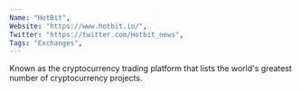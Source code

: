 ```yaml
--- 
Name: "HotBit", 
Website: "https://www.hotbit.io/", 
Twitter: "https://twitter.com/Hotbit_news", 
Tags: "Exchanges", 
--- 
```

<!--lang:en--> 
Known as the cryptocurrency trading platform that lists the world's greatest number of cryptocurrency projects.
<!--lang:es--] 
Conocida como la plataforma de comercio de criptomonedas que enumera la mayor cantidad de proyectos de criptomonedas del mundo.
<!--lang:de--] 
Bekannt als die Kryptowährungs-Handelsplattform, die die weltweit größte Anzahl von Kryptowährungsprojekten auflistet.
<!--lang:fr--] 
Connue comme la plateforme de trading de crypto-monnaie qui répertorie le plus grand nombre de projets de crypto-monnaie au monde.
<!--lang:pl--] 
Znana jako platforma handlu kryptowalutami, która zawiera listę największej liczby projektów kryptowalutowych na świecie.
<!--lang:uk--] 
Відома як платформа для торгівлі криптовалютами, яка містить найбільшу кількість криптовалютних проектів у світі.
[!--lang:*--> 
